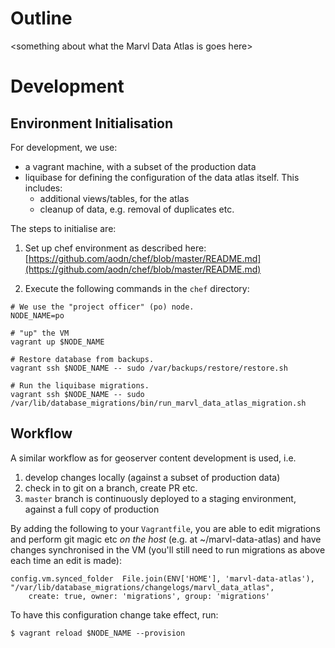 # Outline
\<something about what the Marvl Data Atlas is goes here\>

# Development

## Environment Initialisation

For development, we use:

* a vagrant machine, with a subset of the production data
* liquibase for defining the configuration of the data atlas itself.  This includes:
  * additional views/tables, for the atlas
  * cleanup of data, e.g. removal of duplicates etc.

The steps to initialise are:

1. Set up chef environment as described here: [https://github.com/aodn/chef/blob/master/README.md](https://github.com/aodn/chef/blob/master/README.md)

2. Execute the following commands in the `chef` directory:

```
# We use the "project officer" (po) node.
NODE_NAME=po

# "up" the VM
vagrant up $NODE_NAME

# Restore database from backups.
vagrant ssh $NODE_NAME -- sudo /var/backups/restore/restore.sh

# Run the liquibase migrations.
vagrant ssh $NODE_NAME -- sudo /var/lib/database_migrations/bin/run_marvl_data_atlas_migration.sh
```


## Workflow

A similar workflow as for geoserver content development is used, i.e.

1. develop changes locally (against a subset of production data)
2. check in to git on a branch, create PR etc.
3. `master` branch is continuously deployed to a staging environment, against a full copy of production  


By adding the following to your `Vagrantfile`, you are able to edit migrations and perform git magic etc *on the host* (e.g. at ~/marvl-data-atlas) and have changes synchronised in the VM (you'll still need to run migrations as above each time an edit is made):

```
config.vm.synced_folder  File.join(ENV['HOME'], 'marvl-data-atlas'), "/var/lib/database_migrations/changelogs/marvl_data_atlas",
    create: true, owner: 'migrations', group: 'migrations'
```

To have this configuration change take effect, run:

```
$ vagrant reload $NODE_NAME --provision
```
